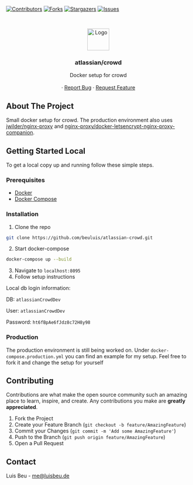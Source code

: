 [![Contributors][contributors-shield]][contributors-url]
[![Forks][forks-shield]][forks-url]
[![Stargazers][stars-shield]][stars-url]
[![Issues][issues-shield]][issues-url]


<!-- PROJECT LOGO -->
<br />
<p align="center">
  <img src="https://wac-cdn.atlassian.com/dam/jcr:fd5bfb32-1640-4806-add6-760d7c33b57c/Crowd@2x-blue.png?cdnVersion=1209" alt="Logo" height="60">

  <h3 align="center">atlassian/crowd</h3>

  <p align="center">
    Docker setup for crowd
    <br />
    <br />
    ·
    <a href="https://github.com/beuluis/atlassian-crowd/issues">Report Bug</a>
    ·
    <a href="https://github.com/beuluis/atlassian-crowd/issues">Request Feature</a>
  </p>
</p>

<!-- ABOUT THE PROJECT -->
## About The Project

Small docker setup for crowd. The production environment also uses [jwilder/nginx-proxy](https://github.com/nginx-proxy/nginx-proxy) and [nginx-proxy/docker-letsencrypt-nginx-proxy-companion](https://github.com/nginx-proxy/docker-letsencrypt-nginx-proxy-companion).

<!-- GETTING STARTED -->
## Getting Started Local

To get a local copy up and running follow these simple steps.

### Prerequisites

* [Docker](https://docs.docker.com/get-docker/)
* [Docker Compose](https://docs.docker.com/compose/install/)

### Installation

1. Clone the repo
```sh
git clone https://github.com/beuluis/atlassian-crowd.git
```
2. Start docker-compose
```sh
docker-compose up --build
```
3. Navigate to `localhost:8095`
4. Follow setup instructions

Local db login information:

DB: `atlassianCrowdDev`

User: `atlassianCrowdDev`

Password: `ht6fBpAe6fJdz8c72H8y98`


### Production

The production environment is still being worked on. Under `docker-compose.production.yml` you can find an example for my setup. Feel free to fork it and change the setup for yourself

<!-- CONTRIBUTING -->
## Contributing

Contributions are what make the open source community such an amazing place to learn, inspire, and create. Any contributions you make are **greatly appreciated**.

1. Fork the Project
2. Create your Feature Branch (`git checkout -b feature/AmazingFeature`)
3. Commit your Changes (`git commit -m 'Add some AmazingFeature'`)
4. Push to the Branch (`git push origin feature/AmazingFeature`)
5. Open a Pull Request


<!-- CONTACT -->
## Contact

Luis Beu - me@luisbeu.de


<!-- MARKDOWN LINKS & IMAGES -->
<!-- https://www.markdownguide.org/basic-syntax/#reference-style-links -->
[contributors-shield]: https://img.shields.io/github/contributors/beuluis/atlassian-crowd.svg?style=flat-square
[contributors-url]: https://github.com/beuluis/atlassian-crowd/graphs/contributors
[forks-shield]: https://img.shields.io/github/forks/beuluis/atlassian-crowd.svg?style=flat-square
[forks-url]: https://github.com/beuluis/atlassian-crowd/network/members
[stars-shield]: https://img.shields.io/github/stars/beuluis/atlassian-crowd.svg?style=flat-square
[stars-url]: https://github.com/beuluis/atlassian-crowd/stargazers
[issues-shield]: https://img.shields.io/github/issues/beuluis/atlassian-crowd.svg?style=flat-square
[issues-url]: https://github.com/beuluis/atlassian-crowd/issues
[license-shield]: https://img.shields.io/github/license/beuluis/atlassian-crowd.svg?style=flat-square

